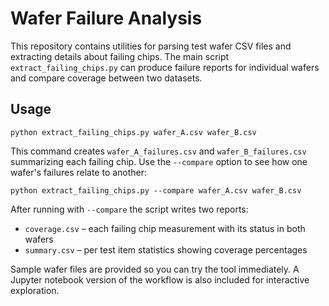 # Wafer Failure Analysis

This repository contains utilities for parsing test wafer CSV files and extracting details about failing chips. The main script `extract_failing_chips.py` can produce failure reports for individual wafers and compare coverage between two datasets.

## Usage

```
python extract_failing_chips.py wafer_A.csv wafer_B.csv
```

This command creates `wafer_A_failures.csv` and `wafer_B_failures.csv` summarizing each failing chip. Use the `--compare` option to see how one wafer's failures relate to another:

```
python extract_failing_chips.py --compare wafer_A.csv wafer_B.csv
```

After running with `--compare` the script writes two reports:

* `coverage.csv` – each failing chip measurement with its status in both wafers
* `summary.csv` – per test item statistics showing coverage percentages

Sample wafer files are provided so you can try the tool immediately. A Jupyter notebook version of the workflow is also included for interactive exploration.


